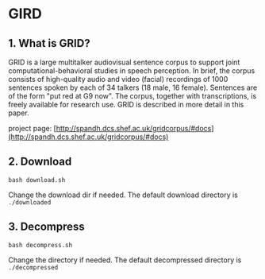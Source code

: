 # GIRD

## 1. What is GRID?
GRID is a large multitalker audiovisual sentence corpus to support joint computational-behavioral studies in speech perception. In brief, the corpus consists of high-quality audio and video (facial) recordings of 1000 sentences spoken by each of 34 talkers (18 male, 16 female). Sentences are of the form "put red at G9 now".  The corpus, together with transcriptions, is freely available for research use. GRID is described in more detail in this paper.

project page: [http://spandh.dcs.shef.ac.uk/gridcorpus/#docs](http://spandh.dcs.shef.ac.uk/gridcorpus/#docs)

## 2. Download
    
```
bash download.sh
```

Change the download dir if needed. The default download directory is `./downloaded`

## 3. Decompress

```
bash decompress.sh
```

Change the directory if needed. The default decompressed directory is `./decompressed`
